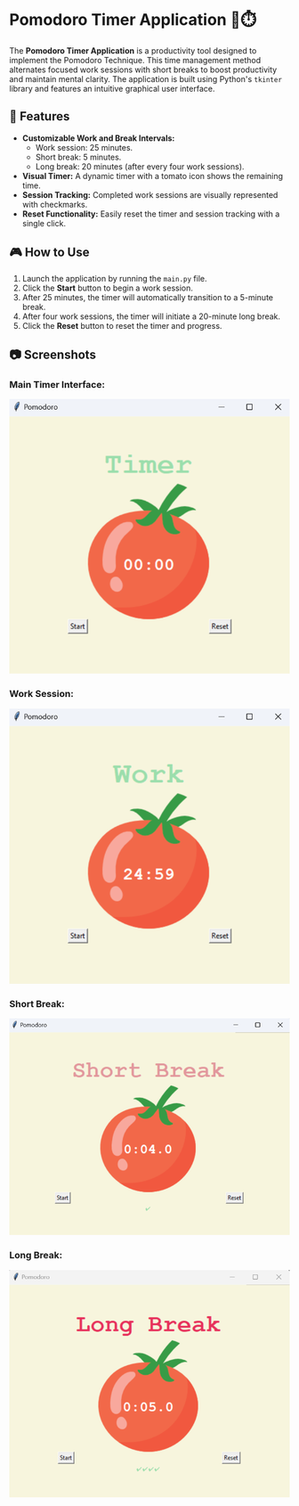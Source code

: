 # Pomodoro Timer Application 🍅⏱️

The **Pomodoro Timer Application** is a productivity tool designed to implement the Pomodoro Technique. This time management method alternates focused work sessions with short breaks to boost productivity and maintain mental clarity. The application is built using Python's `tkinter` library and features an intuitive graphical user interface.


## 🚀 Features
- **Customizable Work and Break Intervals:**
  - Work session: 25 minutes.
  - Short break: 5 minutes.
  - Long break: 20 minutes (after every four work sessions).
- **Visual Timer:** A dynamic timer with a tomato icon shows the remaining time.
- **Session Tracking:** Completed work sessions are visually represented with checkmarks.
- **Reset Functionality:** Easily reset the timer and session tracking with a single click.


## 🎮 How to Use
1. Launch the application by running the `main.py` file.
2. Click the **Start** button to begin a work session.
3. After 25 minutes, the timer will automatically transition to a 5-minute break.
4. After four work sessions, the timer will initiate a 20-minute long break.
5. Click the **Reset** button to reset the timer and progress.


## 📷 Screenshots
### Main Timer Interface:
![Main Page](images/main-page.png)

### Work Session:
![Work Page](images/work-page.png)

### Short Break:
![Short Break Page](images/short-break-page.png)

### Long Break:
![Long Break Page](images/long-break-page.png)
